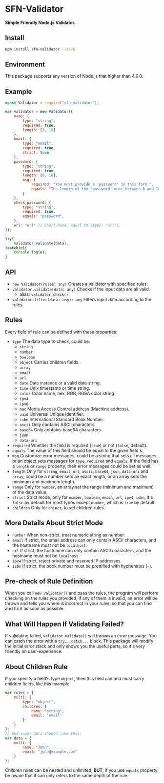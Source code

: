# SFN-Validator

**Simple Friendly Node.js Validator.**

## Install

```sh
npm install sfn-validator --save
```

## Environment

This package supports any version of Node.js that higher than 4.0.0.

## Example

```javascript
const Validator = require("sfn-validator");

var validator = new Validator({
    name: {
        type: "string",
        required: true,
        length: [3, 18]
    },
    email: {
        type: "email",
        required: true,
        strict: true,
    },
    password: {
        type: "string",
        required: true,
        length: [8, 18],
        msg: {
            required: "You must provide a 'password' in this form.",
            equals: "The length of the 'password' must between 8 and 18.",
        }
    },
    check_password: {
        type: "string",
        required: true,
        equals: "password",
    },
    url: "url" // Short-hand, equal to {type: "url"}.
});

try{
    validator.validate(data);
}catch(e){
    console.log(e);
}
```

## API

- `new Validator(rules: any)` Creates a validator with specified rules.
- `validator.validate(data: any)` Checks if the input data are all 
    valid.
    - alias: `validator.check()`
- `validator.filter(data: any): any` Filters input data according to 
    the rules.

## Rules

Every field of rule can be defined with these properties:

- `type` The data type to check, could be:
    - `string`
    - `number`
    - `boolean`
    - `object` Carries children fields.
    - `array`
    - `email`
    - `url`
    - `date` Date instance or a valid date string.
    - `time` Unix timestamp or time string.
    - `color` Color name, hex, RGB, RGBA color string.
    - `ipv4`
    - `ipv6`
    - `mac` Media Access Control address (Machine address).
    - `uuid` Universal Unique Identifier. 
    - `isbn` International Standard Book Number.
    - `ascii` Only contains ASCII characters.
    - `base64` Only contains base64 characters.
    - `json`
    - `data-uri`
- `required` Whether the field is required (`true`) or not (`false`, default).
- `equals` The value of this field should be equal to the given field's.
- `msg` Customize error messages, could be a string that sets all messages,
    or an object sets messages for `type`, `required` and `equals`. If the 
    field has a `length` or `range` property, their error messages could be 
    set as well.
- `length` Only for `string`, `email`, `url`, `ascii`, `base64`, `json`, 
    `data-uri` and `array`, could be a number sets an exact length, or an 
    array sets the minimum and maximum length.
- `range` Only for `number`, an array set the range (minimum and maximum) of 
    the data value.
- `strict` Strict mode, only for `number`, `boolean`, `email`, `url`, `ipv4`, 
    `isbn`, it's `false` by default for most types except `number`, which is 
    `true` by default.
- `children` Only for `object`, to set children rules.

## More Details About Strict Mode

- `number` When non-strict, treat numeric string as number.
- `email` If strict, the email address can only contain ASCII characters, and 
    the hostname must not be `localhost`.
- `url` If strict, the hostname can only contain ASCII characters, and the 
    hostname must not be `localhost`.
- `ipv4` If strict, reject private and reserved IP addresses.
- `isbn` If strict, the book number must be prettified with hyphenates (`-`).

## Pre-check of Rule Definition

When you call `new Validator()` and pass the rules, the program will perform 
checking on the rules you provided, if any of them is invalid, an error will 
be thrown and tells you where is incorrect in your rules, so that you can find 
and fix it as soon as possible.

## What Will Happen If Validating Failed?

If validating failed, `validator.validate()` will thrown an error message.
You can catch the error with a `try...catch...` block. This package will 
modify the initial error stack and only shows you the useful parts, so it's 
very friendly on user-experience.

## About Children Rule

If you specify a field's type `object`, then this field can and must carry 
children fields, like this example:

```javascript
var rules = {
    multi: {
        type: "object",
        children: {
            name: "string",
            email: "email"
        }
    }
};
// And input data should like this:
var data = {
    multi: {
        name: "John",
        email: "john@example.com"
    }
};
```

Children rules can be nested and unlimited, **BUT**, if you use `equals` 
property, be aware that it can only refers to the same depth of the rule.